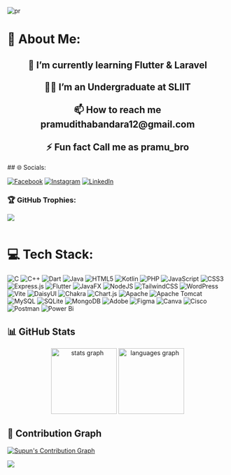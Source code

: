 ![pr](https://media.licdn.com/dms/image/v2/C561BAQGV0QTN0_hWZA/company-background_10000/company-background_10000/0/1595967403885/saxon_enterprises_cover?e=2147483647&v=beta&t=gptWdME4V0yZF2CaWcX1VCoFgsO4fzkUHkGgEz-QauA)
# 💫 About Me:
<h2 align="center">🌱 I’m currently learning Flutter & Laravel<br><br>🧑‍🎓 I’m an Undergraduate at SLIIT<br><br>📫 How to reach me pramudithabandara12@gmail.com<br><br> ⚡ Fun fact Call me as pramu_bro</h2>       
## 🌐 Socials:          
 
[![Facebook](https://img.shields.io/badge/Facebook-%231877F2.svg?logo=Facebook&logoColor=white)](https://facebook.com/https://www.facebook.com/sachintha.bandara.9277) [![Instagram](https://img.shields.io/badge/Instagram-%23E4405F.svg?logo=Instagram&logoColor=white)](https://instagram.com/https://www.instagram.com/pramuditha_bandara_/) [![LinkedIn](https://img.shields.io/badge/LinkedIn-%230077B5.svg?logo=linkedin&logoColor=white)](https://linkedin.com/in/www.linkedin.com/in/pramuditha-bandara-9851642a9) 
<h3>🏆 GitHub Trophies:</h3>

 
![](https://github-profile-trophy.vercel.app/?username=Shehan726&theme=algolia&no-frame=false&no-bg=false&margin-w=6) </br></br>
# 💻 Tech Stack:
![C](https://img.shields.io/badge/c-%2300599C.svg?style=for-the-badge&logo=c&logoColor=white) ![C++](https://img.shields.io/badge/c++-%2300599C.svg?style=for-the-badge&logo=c%2B%2B&logoColor=white) ![Dart](https://img.shields.io/badge/dart-%230175C2.svg?style=for-the-badge&logo=dart&logoColor=white) ![Java](https://img.shields.io/badge/java-%23ED8B00.svg?style=for-the-badge&logo=openjdk&logoColor=white) ![HTML5](https://img.shields.io/badge/html5-%23E34F26.svg?style=for-the-badge&logo=html5&logoColor=white) ![Kotlin](https://img.shields.io/badge/kotlin-%237F52FF.svg?style=for-the-badge&logo=kotlin&logoColor=white) ![PHP](https://img.shields.io/badge/php-%23777BB4.svg?style=for-the-badge&logo=php&logoColor=white) ![JavaScript](https://img.shields.io/badge/javascript-%23323330.svg?style=for-the-badge&logo=javascript&logoColor=%23F7DF1E) ![CSS3](https://img.shields.io/badge/css3-%231572B6.svg?style=for-the-badge&logo=css3&logoColor=white) ![Express.js](https://img.shields.io/badge/express.js-%23404d59.svg?style=for-the-badge&logo=express&logoColor=%2361DAFB) ![Flutter](https://img.shields.io/badge/Flutter-%2302569B.svg?style=for-the-badge&logo=Flutter&logoColor=white) ![JavaFX](https://img.shields.io/badge/javafx-%23FF0000.svg?style=for-the-badge&logo=javafx&logoColor=white) ![NodeJS](https://img.shields.io/badge/node.js-6DA55F?style=for-the-badge&logo=node.js&logoColor=white) ![TailwindCSS](https://img.shields.io/badge/tailwindcss-%2338B2AC.svg?style=for-the-badge&logo=tailwind-css&logoColor=white) ![WordPress](https://img.shields.io/badge/WordPress-%23117AC9.svg?style=for-the-badge&logo=WordPress&logoColor=white) ![Vite](https://img.shields.io/badge/vite-%23646CFF.svg?style=for-the-badge&logo=vite&logoColor=white) ![DaisyUI](https://img.shields.io/badge/daisyui-5A0EF8?style=for-the-badge&logo=daisyui&logoColor=white) ![Chakra](https://img.shields.io/badge/chakra-%234ED1C5.svg?style=for-the-badge&logo=chakraui&logoColor=white) ![Chart.js](https://img.shields.io/badge/chart.js-F5788D.svg?style=for-the-badge&logo=chart.js&logoColor=white) ![Apache](https://img.shields.io/badge/apache-%23D42029.svg?style=for-the-badge&logo=apache&logoColor=white) ![Apache Tomcat](https://img.shields.io/badge/apache%20tomcat-%23F8DC75.svg?style=for-the-badge&logo=apache-tomcat&logoColor=black) ![MySQL](https://img.shields.io/badge/mysql-4479A1.svg?style=for-the-badge&logo=mysql&logoColor=white) ![SQLite](https://img.shields.io/badge/sqlite-%2307405e.svg?style=for-the-badge&logo=sqlite&logoColor=white) ![MongoDB](https://img.shields.io/badge/MongoDB-%234ea94b.svg?style=for-the-badge&logo=mongodb&logoColor=white) ![Adobe](https://img.shields.io/badge/adobe-%23FF0000.svg?style=for-the-badge&logo=adobe&logoColor=white) ![Figma](https://img.shields.io/badge/figma-%23F24E1E.svg?style=for-the-badge&logo=figma&logoColor=white) ![Canva](https://img.shields.io/badge/Canva-%2300C4CC.svg?style=for-the-badge&logo=Canva&logoColor=white) ![Cisco](https://img.shields.io/badge/cisco-%23049fd9.svg?style=for-the-badge&logo=cisco&logoColor=black) ![Postman](https://img.shields.io/badge/Postman-FF6C37?style=for-the-badge&logo=postman&logoColor=white) ![Power Bi](https://img.shields.io/badge/power_bi-F2C811?style=for-the-badge&logo=powerbi&logoColor=black)
## 📊 GitHub Stats
<div align="center">  
  <img src="https://github-readme-stats.vercel.app/api?username=PramudithaB&hide_title=false&hide_rank=false&show_icons=true&include_all_commits=true&count_private=true&disable_animations=false&theme=ocean_dark&locale=en&hide_border=false" height="150" alt="stats graph"  />  
  
  <img src="https://github-readme-stats.vercel.app/api/top-langs?username=PramudithaB&locale=en&hide_title=false&layout=compact&card_width=320&langs_count=5&theme=ocean_dark&hide_border=false" height="150" alt="languages graph"  /> 
</div>  

## 🌟 Contribution Graph
[![Supun's Contribution Graph](https://github-readme-activity-graph.vercel.app/graph?username=PramudithaB&theme=ocean_dark&bg_color=20232a&hide_border=true&line=61dafb&point=fff&area=true&area_color=61dafb)](https://github.com/ashutosh00710/github-readme-activity-graph)



[![](https://visitcount.itsvg.in/api?id=PramudithaB&icon=0&color=0)](https://visitcount.itsvg.in)

<!-- Proudly created with GPRM ( https://gprm.itsvg.in ) -->

